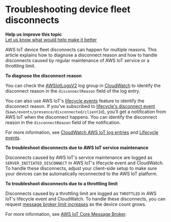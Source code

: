 # Troubleshooting device fleet disconnects<a name="ota-troubleshooting-fleet-disconnects"></a>

**Help us improve this topic**  
 [Let us know what would help make it better](https://docs.aws.amazon.com/forms/aws-doc-feedback?hidden_service_name=IoT%20Docs&topic_url=http://docs.aws.amazon.com/en_us/iot/latest/developerguide/ota-troubleshooting-fleet-disconnects.html) 

AWS IoT device fleet disconnects can happen for multiple reasons\. This article explains how to diagnose a disconnect reason and how to handle disconnects caused by regular maintenance of AWS IoT service or a throttling limit\.

**To diagnose the disconnect reason**

You can check the [AWSIotLogsV2](https://docs.aws.amazon.com/cloudwatch/home?region=us-east-1#logsV2:log-groups/log-group/AWSIotLogsV2) log group in [CloudWatch](https://docs.aws.amazon.com/iot/latest/developerguide/cwl-format.html) to identify the disconnect reason in the `disconnectReason` field of the log entry\. 

You can also use AWS IoT's [lifecycle events](https://docs.aws.amazon.com/iot/latest/developerguide/life-cycle-events.html) feature to identify the disconnect reason\. If you’ve subscribed to [lifecycle's disconnect event](https://docs.aws.amazon.com/iot/latest/developerguide/life-cycle-events.html#connect-disconnect) \(`$aws/events/presence/disconnected/clientId`\), you’ll get a notification from AWS IoT when the disconnect happens\. You can identify the disconnect reason in the `disconnectReason` field of the notification\. 

For more information, see [CloudWatch AWS IoT log entries](https://docs.aws.amazon.com/iot/latest/developerguide/cwl-format.html) and [Lifecycle events](https://docs.aws.amazon.com/iot/latest/developerguide/life-cycle-events.html)\.

**To troubleshoot disconnects due to AWS IoT service maintenance**

Disconnects caused by AWS IoT's service maintenance are logged as `SERVER_INITIATED_DISCONNECT` in AWS IoT's lifecycle event and CloudWatch\. To handle these disconnects, adjust your client\-side setup to make sure your devices can be automatically reconnected to the AWS IoT platform\. 

**To troubleshoot disconnects due to a throttling limit**

Disconnects caused by a throttling limit are logged as `THROTTLED` in AWS IoT's lifecycle event and CloudWatch\. To handle these disconnects, you can request [message broker limit increases](https://docs.aws.amazon.com/general/latest/gr/iot-core.html#message-broker-limits) as the device count grows\. 

For more information, see [AWS IoT Core Message Broker](https://docs.aws.amazon.com/general/latest/gr/iot-core.html#message-broker-limits)\.